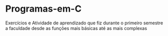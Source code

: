 # Programas-em-C
Exercícios e Atividade de aprendizado que fiz durante o primeiro semestre a faculdade 
desde as funções mais básicas até as mais complexas
